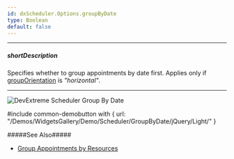 ```yaml
---
id: dxScheduler.Options.groupByDate
type: Boolean
default: false
---
```

---
##### shortDescription
Specifies whether to group appointments by date first. Applies only if [groupOrientation](/Documentation/ApiReference/UI_Widgets/dxScheduler/Configuration/views/#groupOrientation) is *"horizontal"*.

---
![DevExtreme Scheduler Group By Date](/Content/images/doc/19_2/UiWidgets/Scheduler_groupByDate.png)

#include common-demobutton with {
    url: "/Demos/WidgetsGallery/Demo/Scheduler/GroupByDate/jQuery/Light/"
}

#####See Also#####
- [Group Appointments by Resources](/Documentation/Guide/Widgets/Scheduler/Resources/Group_Appointments_by_Resources/)